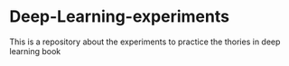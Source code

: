 # Deep-Learning-experiments
This is a repository about the experiments to practice the thories in deep learning book

